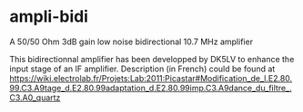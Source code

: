 # ampli-bidi
A 50/50 Ohm 3dB gain low noise  bidirectional 10.7 MHz amplifier


This bidirectionnal amplifier has been developped by DK5LV to enhance the input stage of an IF amplifier. 
Description (in French) could be found at 
https://wiki.electrolab.fr/Projets:Lab:2011:Picastar#Modification_de_l.E2.80.99.C3.A9tage_d.E2.80.99adaptation_d.E2.80.99imp.C3.A9dance_du_filtre_.C3.A0_quartz
